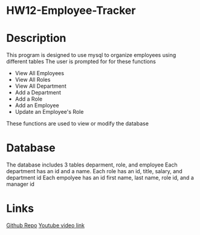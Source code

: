 # HW12-Employee-Tracker
# Description
This program is designed to use mysql to organize employees using different tables
The user is prompted for for these functions 

* View All Employees
* View All Roles
* View All Department
* Add a Department
* Add a Role
* Add an Employee
* Update an Employee's Role

These functions are used to view or modify the database

# Database
The database includes 3 tables deparment, role, and employee
Each department has an id and a name.
Each role has an id, title, salary, and department id
Each empolyee has an id first name, last name, role id, and a manager id

# Links

[Github Repo](https://github.com/sdratch/HW12-Employee-Tracker)
[Youtube video link](https://youtu.be/GqYj7wrlOO8)



